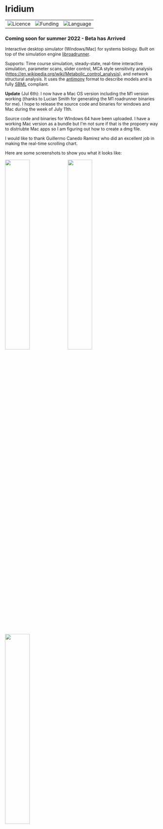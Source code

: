 # Iridium

 <table style="width:100%">
  <tr>
    <td><img alt="Licence", src="https://img.shields.io/badge/License-Apache%202.0-yellowgreen"></td>
    <td><img alt="Funding", src="https://img.shields.io/badge/Funding-NIH%20(GM123032)-blue"></td>
   <td><img alt="Language", src="https://img.shields.io/badge/Delphi-11-blue.svg"></td>
   </tr>
</table> 

### Coming soon for summer 2022 - Beta has Arrived
 
 
Interactive desktop simulator (Windows/Mac) for systems biology. Built on top of the simulation engine [libroadrunner](https://github.com/sys-bio/roadrunner).

Supports: Time course simulation, steady-state, real-time interactive simulation, parameter scans, slider control, MCA style sensitivity analysis (https://en.wikipedia.org/wiki/Metabolic_control_analysis), and network structural analysis. It uses the [antimony](https://github.com/sys-bio/antimony) format to describe models and is fully [SBML](https://github.com/sbmlteam/libsbml) compliant.

**Update** (Jul 6th): I now have a Mac OS version including the M1 version working (thanks to Lucian Smith for generating the M1 roadrunner binaries for me). I hope to release the source code and binaries for windows and Mac during the week of July 11th.

Source code and binaries for WIndows 64 have been uploaded. I have a working Mac version as a bundle but I'm not sure if that is the propoery way to distriubte Mac apps so I am figuring out how to create a dmg file.

I would like to thank Guillermo Canedo Ramirez who did an excellent job in making the real-time scrolling chart.

Here are some screenshots to show you what it looks like:

<img src="/images/iridium1.png" width="40%"></img> <img src="/images/iridium3.png" width="40%"></img> <img src="/images/iridium2.png" width="40%"></img> 
